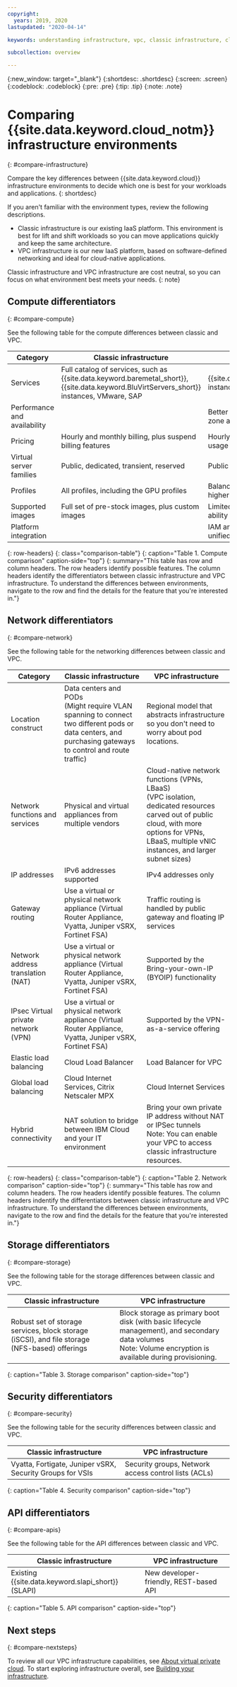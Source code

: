 ```yaml
---
copyright:
  years: 2019, 2020
lastupdated: "2020-04-14"

keywords: understanding infrastructure, vpc, classic infrastructure, cloud environment

subcollection: overview

---
```


{:new_window: target="_blank"}
{:shortdesc: .shortdesc}
{:screen: .screen}
{:codeblock: .codeblock}
{:pre: .pre}
{:tip: .tip}
{:note: .note}

# Comparing {{site.data.keyword.cloud_notm}} infrastructure environments
{: #compare-infrastructure}

Compare the key differences between {{site.data.keyword.cloud}} infrastructure environments to decide which one is best for your workloads and applications.
{: shortdesc}

If you aren't familiar with the environment types, review the following descriptions.

* Classic infrastructure is our existing IaaS platform. This environment is best for lift and shift workloads so you can move applications quickly and keep the same architecture.
* VPC infrastructure is our new IaaS platform, based on software-defined networking and ideal for cloud-native applications.

Classic infrastructure and VPC infrastructure are cost neutral, so you can focus on what environment best meets your needs.
{: note}

## Compute differentiators
{: #compare-compute}

See the following table for the compute differences between classic and VPC. 

| Category   |  Classic infrastructure   | VPC infrastructure |
| ---------- | ------------------------- | ------------------ |
|  Services  |Full catalog of services, such as {{site.data.keyword.baremetal_short}}, {{site.data.keyword.BluVirtServers_short}} instances, VMware, SAP | {{site.data.keyword.BluVirtServers_short}} instances only |
| Performance and availability | | Better availability achievable through zone architecture |
| Pricing | Hourly and monthly billing, plus suspend billing features | Hourly, suspend billing, and sustained usage discount |
| Virtual server families | Public, dedicated, transient, reserved | Public only |
| Profiles | All profiles, including the GPU profiles | Balanced, compute, memory profiles with higher RAM and vCPU options |
| Supported images | Full set of pre-stock images, plus custom images | Limited set of pre-stock images, plus the ability to import custom images|
| Platform integration | | IAM and resource group integration for a unified experience |
{: row-headers}
{: class="comparison-table"}
{: caption="Table 1. Compute comparison" caption-side="top"}
{: summary="This table has row and column headers. The row headers identify possible features. The column headers identify the differentiators between classic infrastructure and VPC infrastructure. To understand the differences between environments, navigate to the row and find the details for the feature that you're interested in."}

## Network differentiators
{: #compare-network}

See the following table for the networking differences between classic and VPC.  

| Category   |  Classic infrastructure   | VPC infrastructure |
| ---------- | ------------------------- | ------------------ |
| Location construct    | Data centers and PODs <br>(Might require VLAN spanning to connect two different pods or data centers, and purchasing gateways to control and route traffic) | Regional model that abstracts infrastructure so you don't need to worry about pod locations.|
| Network functions and services |Physical and virtual appliances from multiple vendors | Cloud-native network functions (VPNs, LBaaS)<br>(VPC isolation, dedicated resources carved out of public cloud, with more options for VPNs, LBaaS, multiple vNIC instances, and larger subnet sizes) |
| IP addresses | IPv6 addresses supported | IPv4 addresses only |
| Gateway routing | Use a virtual or physical network appliance (Virtual Router Appliance, Vyatta, Juniper vSRX, Fortinet FSA) | Traffic routing is handled by public gateway and floating IP services |
| Network address translation (NAT) | Use a virtual or physical network appliance (Virtual Router Appliance, Vyatta, Juniper vSRX, Fortinet FSA) | Supported by the Bring-your-own-IP (BYOIP) functionality  |
| IPsec Virtual private network (VPN) | Use a virtual or physical network appliance (Virtual Router Appliance, Vyatta, Juniper vSRX, Fortinet FSA) | Supported by the VPN-as-a-service offering |
|  Elastic load balancing | Cloud Load Balancer  | Load Balancer for VPC |
| Global load balancing| Cloud Internet Services, Citrix Netscaler MPX | Cloud Internet Services |
|Hybrid connectivity | NAT solution to bridge between IBM Cloud and your IT environment | Bring your own private IP address without NAT or IPSec tunnels <br>Note: You can enable your VPC to access classic infrastructure resources. |
{: row-headers}
{: class="comparison-table"}
{: caption="Table 2. Network comparison" caption-side="top"}
{: summary="This table has row and column headers. The row headers identify possible features. The column headers indentify the differentiators between classic infrastructure and VPC infrastructure. To understand the differences between environments, navigate to the row and find the details for the feature that you're interested in."}

## Storage differentiators
{: #compare-storage}

See the following table for the storage differences between classic and VPC.

|  Classic infrastructure   | VPC infrastructure |
| ------------------------- | ------------------ |
|Robust set of storage services, block storage (iSCSI), and file storage (NFS-based) offerings| Block storage as primary boot disk (with basic lifecycle management), and secondary data volumes  <br> Note: Volume encryption is available during provisioning.|
{: caption="Table 3. Storage comparison" caption-side="top"}

## Security differentiators
{: #compare-security}

See the following table for the security differences between classic and VPC.

|  Classic infrastructure   | VPC infrastructure |
| ---------- | ------------------------- |
|Vyatta, Fortigate, Juniper vSRX, Security Groups for VSIs| Security groups, Network access control lists (ACLs)|
{: caption="Table 4. Security comparison" caption-side="top"}

## API differentiators
{: #compare-apis}

See the following table for the API differences between classic and VPC.

|  Classic infrastructure   | VPC infrastructure |
| ------------------------- | ------------------ |
|Existing {{site.data.keyword.slapi_short}} (SLAPI)| New developer-friendly, REST-based API |
{: caption="Table 5. API comparison" caption-side="top"}

## Next steps
{: #compare-nextsteps}

To review all our VPC infrastructure capabilities, see [About virtual private cloud](/docs/vpc?topic=vpc-about-vpc). To start exploring infrastructure overall, see [Building your infrastructure](/docs/overview?topic=overview-first-steps-it-ops).
